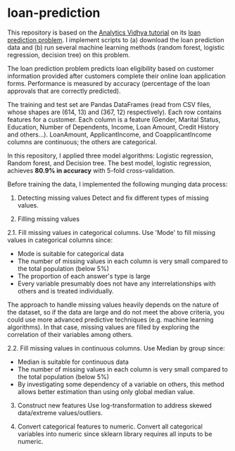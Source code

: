 # loan-prediction
 
This repository is based on the [Analytics Vidhya tutorial](https://www.analyticsvidhya.com/blog/2016/01/complete-tutorial-learn-data-science-python-scratch-2/) on its [loan prediction problem](https://datahack.analyticsvidhya.com/contest/practice-problem-loan-prediction-iii/). I implement scripts to (a) download the loan prediction data and (b) run several machine learning methods (random forest, logistic regression, decision tree) on this problem. 

The loan prediction problem predicts loan eligibility based on customer information provided after customers complete their online loan application forms. Performance is measured by accuracy (percentage of the loan approvals that are correctly predicted).

The training and test set are Pandas DataFrames (read from CSV files, whose shapes are (614, 13) and (367, 12) respectively). Each row contains features for a customer. Each column is a feature (Gender, Marital Status, Education, Number of Dependents, Income, Loan Amount, Credit History and others...).
LoanAmount, ApplicantIncome, and CoapplicantIncome columns are continuous; the others are categorical. 

In this repository, I applied three model algorithms: Logistic regression, Random forest, and Decision tree. The best model, logistic regression, achieves **80.9% in accuracy** with 5-fold cross-validation. 

Before training the data, I implemented the following munging data process:
1. Detecting missing values
Detect and fix different types of missing values.
	
2. Filling missing values

2.1. Fill missing values in categorical columns.
Use 'Mode' to fill missing values in categorical columns since:
- Mode is suitable for categorical data
- The number of missing values in each column is very small compared to the total population (below 5%)
- The proportion of each answer's type is large
- Every variable presumably does not have any interrelationships with others and is treated individually.

The approach to handle missing values heavily depends on the nature of the dataset, so if the data are large and do not meet the above criteria, you could use more advanced predictive techniques (e.g. machine learning algorithms). In that case, missing values are filled by exploring the correlation of their variables among others.

2.2. Fill missing values in continuous columns.
Use Median by group since:
- Median is suitable for continuous data
- The number of missing values in each column is very small compared to the total population (below 5%)
- By investigating some dependency of a variable on others, this method allows better estimation than using only global median value.

3. Construct new features
Use log-transformation to address skewed data/extreme values/outliers.

4. Convert categorical features to numeric. 
Convert all categorical variables into numeric since sklearn library requires all inputs to be numeric.

